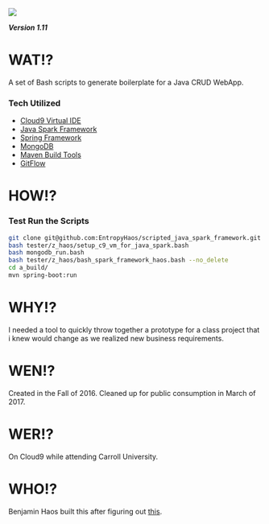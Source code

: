 [//]: # (This may be the most platform independent comment)

[comment]: <> (This is a comment, it will not be included)

[//]: # (This may be the most platform independent comment)

<a><img src="https://rawgit.com/EntropyHaos/scripted_java_spark_framework/master/docs/assets/readme_file_title.svg"/></a>

***Version 1.11***

# WAT!?

A set of Bash scripts to generate boilerplate for a Java CRUD WebApp.

### Tech Utilized

* [Cloud9 Virtual IDE](https://c9.io/)
* [Java Spark Framework](http://sparkjava.com/)
* [Spring Framework](https://spring.io/)
* [MongoDB](https://www.mongodb.com/)
* [Maven Build Tools](https://maven.apache.org/)
* [GitFlow](https://github.com/nvie/gitflow)

# HOW!?

### Test Run the Scripts

```bash
git clone git@github.com:EntropyHaos/scripted_java_spark_framework.git tester
bash tester/z_haos/setup_c9_vm_for_java_spark.bash 
bash mongodb_run.bash
bash tester/z_haos/bash_spark_framework_haos.bash --no_delete
cd a_build/
mvn spring-boot:run
```


# WHY!?

I needed a tool to quickly throw together a prototype for a class project that i knew would change as we realized new business requirements.

# WEN!?

Created in the Fall of 2016. Cleaned up for public consumption in March of 2017.

# WER!?

On Cloud9 while attending Carroll University.

# WHO!?

Benjamin Haos built this after figuring out [this](https://github.com/prashantban/Java-Spark-FTL).